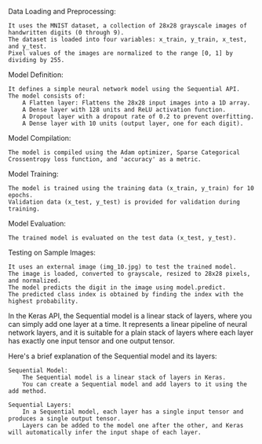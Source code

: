 Data Loading and Preprocessing:

    It uses the MNIST dataset, a collection of 28x28 grayscale images of handwritten digits (0 through 9).
    The dataset is loaded into four variables: x_train, y_train, x_test, and y_test.
    Pixel values of the images are normalized to the range [0, 1] by dividing by 255.

Model Definition:

    It defines a simple neural network model using the Sequential API.
    The model consists of:
        A Flatten layer: Flattens the 28x28 input images into a 1D array.
        A Dense layer with 128 units and ReLU activation function.
        A Dropout layer with a dropout rate of 0.2 to prevent overfitting.
        A Dense layer with 10 units (output layer, one for each digit).

Model Compilation:

    The model is compiled using the Adam optimizer, Sparse Categorical Crossentropy loss function, and 'accuracy' as a metric.

Model Training:

    The model is trained using the training data (x_train, y_train) for 10 epochs.
    Validation data (x_test, y_test) is provided for validation during training.

Model Evaluation:

    The trained model is evaluated on the test data (x_test, y_test).

Testing on Sample Images:

    It uses an external image (img_10.jpg) to test the trained model.
    The image is loaded, converted to grayscale, resized to 28x28 pixels, and normalized.
    The model predicts the digit in the image using model.predict.
    The predicted class index is obtained by finding the index with the highest probability.


In the Keras API, the Sequential model is a linear stack of layers, where you can simply add one layer at a time. It represents a linear pipeline of neural network layers, and it is suitable for a plain stack of layers where each layer has exactly one input tensor and one output tensor.

Here's a brief explanation of the Sequential model and its layers:

    Sequential Model:
        The Sequential model is a linear stack of layers in Keras.
        You can create a Sequential model and add layers to it using the add method.

    Sequential Layers:
        In a Sequential model, each layer has a single input tensor and produces a single output tensor.
        Layers can be added to the model one after the other, and Keras will automatically infer the input shape of each layer.
